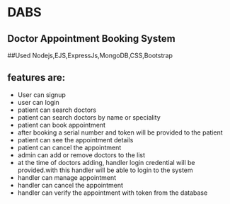 # DABS

## Doctor Appointment Booking System

##Used Nodejs,EJS,ExpressJs,MongoDB,CSS,Bootstrap
## **features are:**

- User can signup
- user can login
- patient can search doctors
- patient can search doctors by name or speciality
- patient can book appointment
- after booking a serial number and token will be provided to the patient
- patient can see the appointment details
- patient can cancel the appointment
- admin can add or remove doctors to the list
- at the time of doctors adding, handler login credential will be provided.with this handler will be able to login to the system
- handler can manage appointment
- handler can cancel the appointment
- handler can verify the appointment with token from the database
